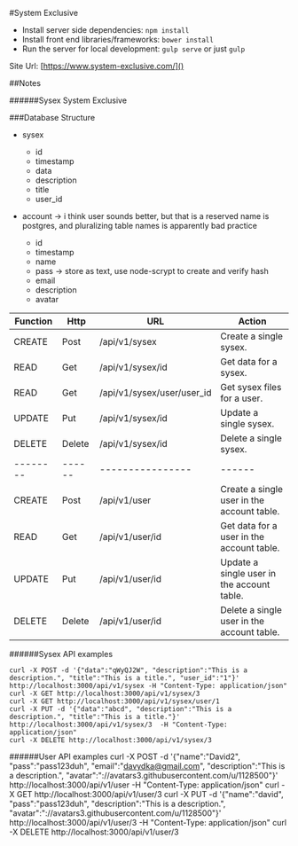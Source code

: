 #System Exclusive

* Install server side dependencies: `npm install`
* Install front end libraries/frameworks: `bower install`
* Run the server for local development: `gulp serve` or just `gulp`

Site Url: [https://www.system-exclusive.com/]()

##Notes



######Sysex
	System Exclusive


###Database Structure

* sysex
	* id
	* timestamp
	* data
	* description
	* title
	* user_id
	
* account -> i think user sounds better, but that is a reserved name is postgres, and pluralizing table names is apparently bad practice
	* id
	* timestamp
	* name
	* pass -> store as text, use node-scrypt to create and verify hash
	* email
	* description
	* avatar
	
| Function | Http   | URL              | Action |
| -------- | ------ | ---------------- | ------ |
| CREATE   | Post   | /api/v1/sysex    | Create a single sysex. |
| READ     | Get    | /api/v1/sysex/id | Get data for a sysex. |
| READ     | Get    | /api/v1/sysex/user/user_id | Get sysex files for a user. |
| UPDATE   | Put    | /api/v1/sysex/id | Update a single sysex. |
| DELETE   | Delete | /api/v1/sysex/id | Delete a single sysex. |
| -------- | ------ | ---------------- | ------ |
| CREATE   | Post   | /api/v1/user    | Create a single user in the account table. |
| READ     | Get    | /api/v1/user/id | Get data for a user in the account table. |
| UPDATE   | Put    | /api/v1/user/id | Update a single user in the account table. |
| DELETE   | Delete | /api/v1/user/id | Delete a single user in the account table. |

######Sysex API examples

	curl -X POST -d '{"data":"qWyQJ2W", "description":"This is a description.", "title":"This is a title.", "user_id":"1"}' http://localhost:3000/api/v1/sysex -H "Content-Type: application/json"
	curl -X GET http://localhost:3000/api/v1/sysex/3
	curl -X GET http://localhost:3000/api/v1/sysex/user/1
	curl -X PUT -d '{"data":"abcd", "description":"This is a description.", "title":"This is a title."}' http://localhost:3000/api/v1/sysex/3  -H "Content-Type: application/json"
	curl -X DELETE http://localhost:3000/api/v1/sysex/3
	
######User API examples
	curl -X POST -d '{"name":"David2", "pass":"pass123duh", "email":"davydka@gmail.com", "description":"This is a description.", "avatar":"://avatars3.githubusercontent.com/u/1128500"}' http://localhost:3000/api/v1/user -H "Content-Type: application/json"
	curl -X GET http://localhost:3000/api/v1/user/3
	curl -X PUT -d '{"name":"david", "pass":"pass123duh", "description":"This is a description.", "avatar":"://avatars3.githubusercontent.com/u/1128500"}' http://localhost:3000/api/v1/user/3  -H "Content-Type: application/json"
	curl -X DELETE http://localhost:3000/api/v1/user/3
